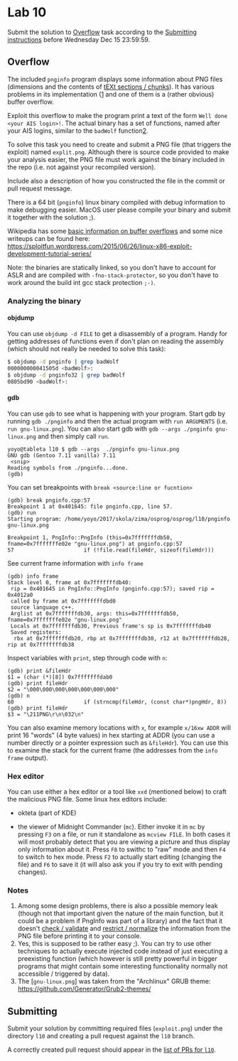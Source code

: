 Lab 10
=====

Submit the solution to [Overflow](#overflow) task
according to the [Submitting instructions](#submitting)
before Wednesday Dec 15 23:59:59.


Overflow
---------

The included `pnginfo` program displays some information about PNG files
(dimensions and the contents of
[tEXt sections / chunks](https://www.w3.org/TR/PNG-Chunks.html#C.tEXt)).
It has various problems in its implementation ([1](#notes) and one of them is a
(rather obvious) buffer overflow.

Exploit this overflow to make the program print a text of the form
`Well done <your AIS login>!`. The actual binary has a set of functions, named
after your AIS logins, similar to the `badWolf` function[2](#notes).

To solve this task you need to create and submit a PNG file (that triggers the exploit)
named `explit.png`.  Although there is source code provided to make your
analysis easier, the PNG file must work against the binary included in the repo
(i.e. not against your recompiled version).

Include also a description of how you constructed the file in the commit or pull
request message.

There is a 64 bit (`pnginfo`) linux binary compiled with debug information to
make debugging easier. MacOS user please compile your binary and submit it
together with the solution ;).

Wikipedia has some
[basic information on buffer overflows](https://en.wikipedia.org/wiki/Buffer_overflow)
and some nice writeups can be found here:
https://sploitfun.wordpress.com/2015/06/26/linux-x86-exploit-development-tutorial-series/

Note: the binaries are statically linked, so you don't have to account for ASLR and
are compiled with `-fno-stack-protector`, so you don't have to work around the build int gcc
stack protection `;-)`.

### Analyzing the binary

#### objdump

You can use `objdump -d FILE` to get a disassembly of a program. Handy for
getting addresses of functions even if don't plan on reading the assembly (which
should not really be needed to solve  this task):

```sh
$ objdump -d pnginfo | grep badWolf
000000000041505d <badWolf>:
$ objdump -d pnginfo32 | grep badWolf
0805bd90 <badWolf>:
```

#### gdb

You can use `gdb` to see what is happening with your program. Start gdb by
running `gdb ./pnginfo` and then the actual program with `run ARGUMENTS` (i.e.
`run gnu-linux.png`). You can also start gdb with `gdb --args ./pnginfo
gnu-linux.png` and then simply call `run`.

```
yoyo@tableta l10 $ gdb --args  ./pnginfo gnu-linux.png 
GNU gdb (Gentoo 7.11 vanilla) 7.11
 <snip>
Reading symbols from ./pnginfo...done.
(gdb)
```

You can set breakpoints with `break <source:line or fucntion>`

```
(gdb) break pnginfo.cpp:57
Breakpoint 1 at 0x401645: file pnginfo.cpp, line 57.
(gdb) run
Starting program: /home/yoyo/2017/skola/zima/osprog/osprog/l10/pnginfo gnu-linux.png

Breakpoint 1, PngInfo::PngInfo (this=0x7fffffffdb50, fname=0x7fffffffe02e "gnu-linux.png") at pnginfo.cpp:57
57                      if (!file.read(fileHdr, sizeof(fileHdr)))

```

See current frame information with `info frame`
```
(gdb) info frame
Stack level 0, frame at 0x7fffffffdb40:
 rip = 0x401645 in PngInfo::PngInfo (pnginfo.cpp:57); saved rip = 0x4012a0
 called by frame at 0x7fffffffdbd0
 source language c++.
 Arglist at 0x7fffffffdb30, args: this=0x7fffffffdb50, fname=0x7fffffffe02e "gnu-linux.png"
 Locals at 0x7fffffffdb30, Previous frame's sp is 0x7fffffffdb40
 Saved registers:
  rbx at 0x7fffffffdb20, rbp at 0x7fffffffdb30, r12 at 0x7fffffffdb28, rip at 0x7fffffffdb38
```

Inspect variables with `print`, step through code with `n`:

```
(gdb) print &fileHdr 
$1 = (char (*)[8]) 0x7fffffffdab0
(gdb) print fileHdr
$2 = "\000\000\000\000\000\000\000"
(gdb) n
60                      if (strncmp(fileHdr, (const char*)pngHdr, 8))
(gdb) print fileHdr
$3 = "\211PNG\r\n\032\n"

```

You can also examine memory locations with `x`, for example `x/16xw ADDR` will
print 16 "words" (4 byte values) in hex starting at ADDR (you can use a number
directly or a pointer expression such as `&fileHdr`). You can use this to
examine the stack for the current frame (the addresses from the `info frame`
output).


### Hex editor

You can use either a hex editor or a tool like `xxd` (mentioned below) to craft
the malicious PNG file. Some linux hex editors include:

- okteta (part of KDE)

- the viewer of Midnight Commander (`mc`). Either invoke it in `mc` by pressing
  `F3` on a file, or run it standalone as `mcview FILE`. In both cases it will
  most probably detect that you are viewing a picture and thus display only
  information about it. Press `F8` to swithc to "raw" mode and then `F4` to
  switch to hex mode. Press `F2` to actually start editing (changing the file)
  and `F6` to save it (it will also ask you if you try to exit with pending
  changes).


### Notes

1. Among some design problems, there is also a possible memory leak (though not
   that important given the nature of the main function, but it could be a
   problem if PngInfo was part of a library) and the fact that it doesn't [check
   / validate](https://www.w3.org/TR/PNG-Decoders.html#D.Text-chunk-processing)
   and [restrict /
   normalize](https://www.proteansec.com/linux/blast-past-executing-code-terminal-emulators-via-escape-sequences/)
   the information from the PNG file before printing it to your console.
2. Yes, this is supposed to be rather easy ;). You can try to use other
   techniques to actually execute injected code instead of just executing a
   preexisting function (which however is still pretty powerful in bigger
   programs that might contain some interesting functionality normally not
   accessible / triggered by data).
3. The [`gnu-linux.png`] was taken from the "Archlinux" GRUB theme:
   https://github.com/Generator/Grub2-themes/

Submitting
----------

Submit your solution by committing required files (`exploit.png`)
under the directory `l10` and creating a pull request against the `l10` branch.

A correctly created pull request should appear in the
[list of PRs for `l10`](https://github.com/pulls?utf8=%E2%9C%93&q=is%3Aopen+is%3Apr+user%3AFMFI-UK-2-AIN-118+base%3Al10).
